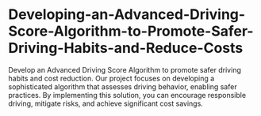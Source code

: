 # Developing-an-Advanced-Driving-Score-Algorithm-to-Promote-Safer-Driving-Habits-and-Reduce-Costs
Develop an Advanced Driving Score Algorithm to promote safer driving habits and cost reduction. Our project focuses on developing a sophisticated algorithm that assesses driving behavior, enabling safer practices. By implementing this solution, you can encourage responsible driving, mitigate risks, and achieve significant cost savings.
